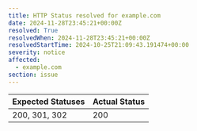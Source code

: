```yaml
---
title: HTTP Status resolved for example.com
date: 2024-11-28T23:45:21+00:00Z
resolved: True
resolvedWhen: 2024-11-28T23:45:21+00:00Z
resolvedStartTime: 2024-10-25T21:09:43.191474+00:00
severity: notice
affected:
  - example.com
section: issue
---
```


| Expected Statuses | Actual Status  |
|-------------------|----------------|
| 200, 301, 302 | 200 |
